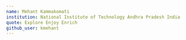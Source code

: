 ```yaml
---
name: Mehant Kammakomati
institution: National Institute of Technology Andhra Pradesh India
quote: Explore Enjoy Enrich
github_user: kmehant
---
```

